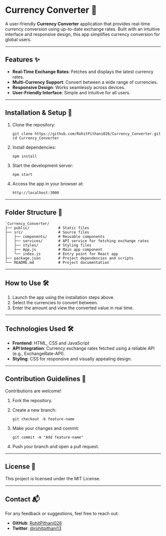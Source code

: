 
# Currency Converter 💱

A user-friendly **Currency Converter** application that provides real-time currency conversion using up-to-date exchange rates. Built with an intuitive interface and responsive design, this app simplifies currency conversion for global users.

----------

## Features ✨

-   **Real-Time Exchange Rates**: Fetches and displays the latest currency rates.
-   **Multi-Currency Support**: Convert between a wide range of currencies.
-   **Responsive Design**: Works seamlessly across devices.
-   **User-Friendly Interface**: Simple and intuitive for all users.

----------

## Installation & Setup 🚀

1.  Clone the repository:
    
    `git clone https://github.com/RohitPithani026/Currency_Converter.git`
    `cd Currency_Converter` 
    
2.  Install dependencies:
    
    `npm install` 
    
3.  Start the development server:
   
    `npm start` 
    
4.  Access the app in your browser at:
    
    `http://localhost:3000` 
    

----------

## Folder Structure 📂

```
`Currency_Converter/
├── public/             # Static files
├── src/                # Source files
│   ├── components/     # Reusable components
│   ├── services/       # API service for fetching exchange rates
│   ├── styles/         # Styling files
│   ├── App.js          # Main app component
│   └── index.js        # Entry point for React app
├── package.json        # Project dependencies and scripts
└── README.md           # Project documentation` 
```
----------

## How to Use 🛠️

1.  Launch the app using the installation steps above.
2.  Select the currencies to convert between.
3.  Enter the amount and view the converted value in real time.

----------

## Technologies Used 🛠️

-   **Frontend**: HTML, CSS and JavaScript
-   **API Integration**: Currency exchange rates fetched using a reliable API (e.g., ExchangeRate-API).
-   **Styling**: CSS for responsive and visually appealing design.

----------

## Contribution Guidelines 🤝

Contributions are welcome!

1.  Fork the repository.
2.  Create a new branch:

    `git checkout -b feature-name` 
    
3.  Make your changes and commit:
  
    `git commit -m "Add feature-name"` 
    
4.  Push your branch and open a pull request.

----------

## License 📜

This project is licensed under the MIT License.

----------

## Contact 📬

For any feedback or suggestions, feel free to reach out:

-   **GitHub**: [RohitPithani026](https://github.com/RohitPithani026)
-   **Twitter**: [@rohitpithani13](https://x.com/rohitpithani13)
